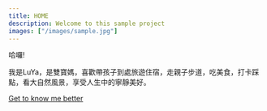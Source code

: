 ```yaml
---
title: HOME
description: Welcome to this sample project
images: ["/images/sample.jpg"]
---
```


哈囉!

我是LuYa，是雙寶媽，喜歡帶孩子到處旅遊住宿，走親子步道，吃美食，打卡踩點，看大自然風景，享受人生中的寧靜美好。


[Get to know me better](/about "Get to know me better")
